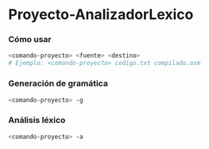 # Proyecto-AnalizadorLexico

### Cómo usar
```bash
<comando-proyecto> <fuente> <destino>
# Ejemplo: <comando-proyecto> codigo.txt compilado.asm
```

### Generación de gramática
```bash
<comando-proyecto> -g
```

### Análisis léxico
```bash
<comando-proyecto> -a
```